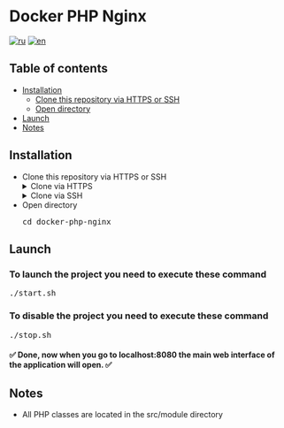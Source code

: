 <!-- Repository name -->
<h1>Docker PHP Nginx</h1>

<!-- Translates -->
[![ru](https://img.shields.io/badge/lang-ru-blue.svg)](./README_ru.md)
[![en](https://img.shields.io/badge/lang-en-red.svg)](./README.md)

<!-- Table of contents -->
<h2>Table of contents</h2>
<ul>

<!-- Installation -->
<li>
    <a href="#installation">Installation</a>
    <ul>
        <li>
            <a href="#installation-clone">Clone this repository via HTTPS or SSH</a>
        </li>
        <li>
            <a href="#installation-go-to-dir">Open directory</a>
        </li>
    </ul>
</li>

<!-- Launch -->
<li>
    <a href="#launch">Launch</a>
</li>

<!-- Notes -->
<li>
    <a href="#notes">Notes</a>
</li>
</ul

<!-- Installation -->
<h2><a id="installation">Installation</a></h2>
<ul>
    <!-- Clone this repository -->
    <li>
        <a id="installation-clone">Clone this repository via HTTPS or SSH</a>
        <details>
        <summary>Clone via HTTPS</summary>
        <pre>git clone https://github.com/SkalZOne/docker-php-nginx.git</pre>
        </details>
        <details>
        <summary>Clone via SSH</summary>
        <pre>git clone git@github.com:SkalZOne/docker-php-nginx.git</pre>
        </details>
    </li>
    <!-- Open directory -->
    <li>
        <a id="installation-go-to-dir">Open directory</a>
        <pre>cd docker-php-nginx</pre>
    </li>
</ul>

<!-- Launch -->
<h2><a id="launch">Launch</a></h2>
<h3>To launch the project you need to execute these command</h3>
<pre>./start.sh</pre>

<h3>To disable the project you need to execute these command</h3>
<pre>./stop.sh</pre>

<h4>✅ Done, now when you go to <b>localhost:8080</b> the main web interface of the application will open. ✅</h4>

<!-- Notes -->
<h2><a id="notes">Notes</a></h2>
<ul>
    <li>All PHP classes are located in the src/module directory</li>
</ul>